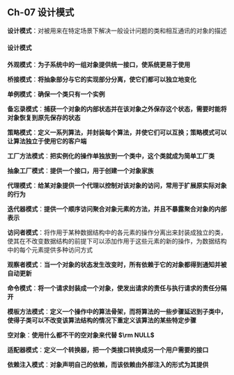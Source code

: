 ## Ch-07  设计模式

**设计模式**：对被用来在特定场景下解决一般设计问题的类和相互通讯的对象的描述

#### 设计模式

**外观模式**：**为子系统中的一组对象提供统一接口，使系统更易于使用** 

**桥接模式**：**将抽象部分与它的实现部分分离，使它们都可以独立地变化** 

**单例模式**：**确保一个类只有一个实例** 

**备忘录模式**：**捕获一个对象的内部状态并在该对象之外保存这个状态，需要时能将对象恢复到原先保存的状态** 

**策略模式**：**定义一系列算法，并封装每个算法，并使它们可以互换；策略模式可以让算法独立于使用它的客户端** 

**工厂方法模式**：**把实例化的操作单独放到一个类中，这个类就成为简单工厂类** 

**抽象工厂模式**：**提供一个接口，用于创建一个对象家族** 

**代理模式**：**给某对象提供一个代理以控制对该对象的访问，常用于扩展原实际对象的行为** 

**迭代器模式**：**提供一个顺序访问聚合对象元素的方法，并且不暴露聚合对象的内部表示** 

**访问者模式**：将作用于某种数据结构中的各元素的操作分离出来封装成独立的类，使其在不改变数据结构的前提下可以添加作用于这些元素的新的操作，为数据结构中的每个元素提供多种访问方式

**观察者模式**：**当一个对象的状态发生改变时，所有依赖于它的对象都得到通知并被自动更新** 

**命令模式**：**将一个请求封装成一个对象，使发出请求的责任与执行请求的责任分隔开** 

**模板方法模式**：**定义一个操作中的算法骨架，而将算法的一些步骤延迟到子类中，使得子类可以不改变该算法结构的情况下重定义该算法的某些特定步骤** 

**空对象**：**使用什么都不干的空对象来代替 $\rm NULL$** 

**适配器模式**：**定义一个转换器，把一个类接口转换成另一个用户需要的接口** 

**依赖注入模式**：**对象声明自己的依赖，而该依赖由外部注入的形式为其提供** 
